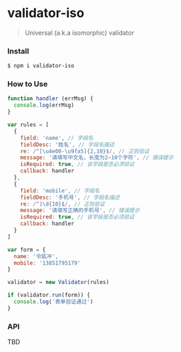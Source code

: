 # validator-iso
> Universal (a.k.a isomorphic) validator

### Install

```bash
$ npm i validator-iso
```

### How to Use

```js
function handler (errMsg) {
  console.log(errMsg)
}

var rules = [
  {
    field: 'name', // 字段名
    fieldDesc: '姓名', // 字段名描述
    re: /^[\u4e00-\u9fa5]{2,10}$/, // 正则验证
    message: '请填写中文名，长度为2~10个字符', // 错误提示
    isRequired: true, // 该字段是否必须验证
    callback: handler
  },
  {
    field: 'mobile', // 字段名
    fieldDesc: '手机号', // 字段名描述
    re: /^1\d{10}$/, // 正则验证
    message: '请填写正确的手机号', // 错误提示
    isRequired: true, // 该字段是否必须验证
    callback: handler
  }
]

var form = {
  name: '令狐冲',
  mobile: '13851795179'
}

validator = new Validator(rules)

if (validator.run(form)) {
  console.log('表单验证通过')
}
```

### API

TBD
